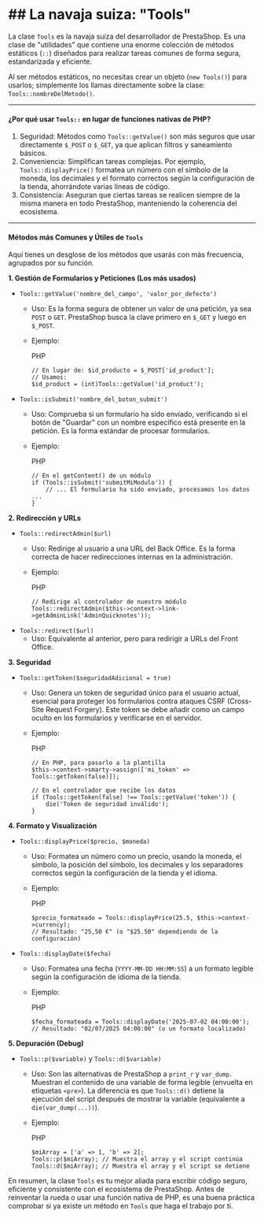# ## La navaja suiza: "Tools"

La clase `Tools` es la navaja suiza del desarrollador de PrestaShop. Es una clase de "utilidades" que contiene una enorme colección de métodos estáticos (`::`) diseñados para realizar tareas comunes de forma segura, estandarizada y eficiente.

Al ser métodos estáticos, no necesitas crear un objeto (`new Tools()`) para usarlos; simplemente los llamas directamente sobre la clase: `Tools::nombreDelMetodo()`.

***

#### ¿Por qué usar `Tools::` en lugar de funciones nativas de PHP?

1. Seguridad: Métodos como `Tools::getValue()` son más seguros que usar directamente `$_POST` o `$_GET`, ya que aplican filtros y saneamiento básicos.
2. Conveniencia: Simplifican tareas complejas. Por ejemplo, `Tools::displayPrice()` formatea un número con el símbolo de la moneda, los decimales y el formato correctos según la configuración de la tienda, ahorrándote varias líneas de código.
3. Consistencia: Aseguran que ciertas tareas se realicen siempre de la misma manera en todo PrestaShop, manteniendo la coherencia del ecosistema.

***

#### Métodos más Comunes y Útiles de `Tools`

Aquí tienes un desglose de los métodos que usarás con más frecuencia, agrupados por su función.

**1. Gestión de Formularios y Peticiones (Los más usados)**

* `Tools::getValue('nombre_del_campo', 'valor_por_defecto')`
  * Uso: Es la forma segura de obtener un valor de una petición, ya sea `POST` o `GET`. PrestaShop busca la clave primero en `$_GET` y luego en `$_POST`.
  *   Ejemplo:

      PHP

      ```
      // En lugar de: $id_producto = $_POST['id_product'];
      // Usamos:
      $id_product = (int)Tools::getValue('id_product');
      ```
* `Tools::isSubmit('nombre_del_boton_submit')`
  * Uso: Comprueba si un formulario ha sido enviado, verificando si el botón de "Guardar" con un nombre específico está presente en la petición. Es la forma estándar de procesar formularios.
  *   Ejemplo:

      PHP

      ```
      // En el getContent() de un módulo
      if (Tools::isSubmit('submitMiModulo')) {
          // ... El formulario ha sido enviado, procesamos los datos ...
      }
      ```

**2. Redirección y URLs**

* `Tools::redirectAdmin($url)`
  * Uso: Redirige al usuario a una URL del Back Office. Es la forma correcta de hacer redirecciones internas en la administración.
  *   Ejemplo:

      PHP

      ```
      // Redirige al controlador de nuestro módulo
      Tools::redirectAdmin($this->context->link->getAdminLink('AdminQuicknotes'));
      ```
* `Tools::redirect($url)`
  * Uso: Equivalente al anterior, pero para redirigir a URLs del Front Office.

**3. Seguridad**

* `Tools::getToken($seguridadAdicional = true)`
  * Uso: Genera un token de seguridad único para el usuario actual, esencial para proteger los formularios contra ataques CSRF (Cross-Site Request Forgery). Este token se debe añadir como un campo oculto en los formularios y verificarse en el servidor.
  *   Ejemplo:

      PHP

      ```
      // En PHP, para pasarlo a la plantilla
      $this->context->smarty->assign(['mi_token' => Tools::getToken(false)]);

      // En el controlador que recibe los datos
      if (Tools::getToken(false) !== Tools::getValue('token')) {
          die('Token de seguridad inválido');
      }
      ```

**4. Formato y Visualización**

* `Tools::displayPrice($precio, $moneda)`
  * Uso: Formatea un número como un precio, usando la moneda, el símbolo, la posición del símbolo, los decimales y los separadores correctos según la configuración de la tienda y el idioma.
  *   Ejemplo:

      PHP

      ```
      $precio_formateado = Tools::displayPrice(25.5, $this->context->currency);
      // Resultado: "25,50 €" (o "$25.50" dependiendo de la configuración)
      ```
* `Tools::displayDate($fecha)`
  * Uso: Formatea una fecha (`YYYY-MM-DD HH:MM:SS`) a un formato legible según la configuración de idioma de la tienda.
  *   Ejemplo:

      PHP

      ```
      $fecha_formateada = Tools::displayDate('2025-07-02 04:00:00');
      // Resultado: "02/07/2025 04:00:00" (o un formato localizado)
      ```

**5. Depuración (Debug)**

* `Tools::p($variable)` y `Tools::d($variable)`
  * Uso: Son las alternativas de PrestaShop a `print_r` y `var_dump`. Muestran el contenido de una variable de forma legible (envuelta en etiquetas `<pre>`). La diferencia es que `Tools::d()` detiene la ejecución del script después de mostrar la variable (equivalente a `die(var_dump(...))`).
  *   Ejemplo:

      PHP

      ```
      $miArray = ['a' => 1, 'b' => 2];
      Tools::p($miArray); // Muestra el array y el script continúa
      Tools::d($miArray); // Muestra el array y el script se detiene
      ```

En resumen, la clase `Tools` es tu mejor aliada para escribir código seguro, eficiente y consistente con el ecosistema de PrestaShop. Antes de reinventar la rueda o usar una función nativa de PHP, es una buena práctica comprobar si ya existe un método en `Tools` que haga el trabajo por ti.

